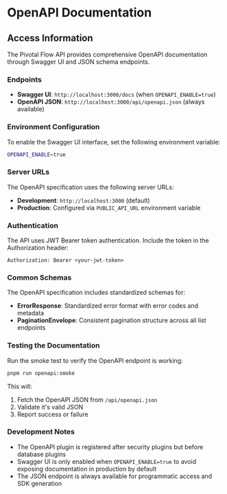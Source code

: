 # OpenAPI Documentation

## Access Information

The Pivotal Flow API provides comprehensive OpenAPI documentation through Swagger UI and JSON schema endpoints.

### Endpoints

- **Swagger UI**: `http://localhost:3000/docs` (when `OPENAPI_ENABLE=true`)
- **OpenAPI JSON**: `http://localhost:3000/api/openapi.json` (always available)

### Environment Configuration

To enable the Swagger UI interface, set the following environment variable:

```bash
OPENAPI_ENABLE=true
```

### Server URLs

The OpenAPI specification uses the following server URLs:

- **Development**: `http://localhost:3000` (default)
- **Production**: Configured via `PUBLIC_API_URL` environment variable

### Authentication

The API uses JWT Bearer token authentication. Include the token in the Authorization header:

```
Authorization: Bearer <your-jwt-token>
```

### Common Schemas

The OpenAPI specification includes standardized schemas for:

- **ErrorResponse**: Standardized error format with error codes and metadata
- **PaginationEnvelope**: Consistent pagination structure across all list endpoints

### Testing the Documentation

Run the smoke test to verify the OpenAPI endpoint is working:

```bash
pnpm run openapi:smoke
```

This will:
1. Fetch the OpenAPI JSON from `/api/openapi.json`
2. Validate it's valid JSON
3. Report success or failure

### Development Notes

- The OpenAPI plugin is registered after security plugins but before database plugins
- Swagger UI is only enabled when `OPENAPI_ENABLE=true` to avoid exposing documentation in production by default
- The JSON endpoint is always available for programmatic access and SDK generation
